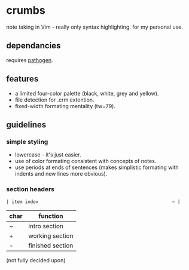 # crumbs

note taking in Vim - really only syntax highlighting. for my personal use.

## dependancies

requires [pathogen](https://github.com/tpope/vim-pathogen).

## features

* a limited four-color palette (black, white, grey and yellow).
* file detection for .crm extention.
* fixed-width formating mentality (tw=79).

## guidelines

### simple styling

* lowercase - it's just easier.
* use of color formating consistent with concepts of notes.
* use periods at ends of sentences (makes simplistic formating with indents and new lines more obvious).

### section headers

```
| item index											      ~ |
```

| char | function |
| - | - |
| ~ | intro section |
| + | working section |
| - | finished section |

(not fully decided upon)